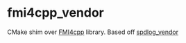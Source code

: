 # fmi4cpp_vendor

CMake shim over [FMI4cpp](https://github.com/NTNU-IHB/FMI4cpp) library. Based off [spdlog_vendor](https://github.com/ros2/spdlog_vendor)
